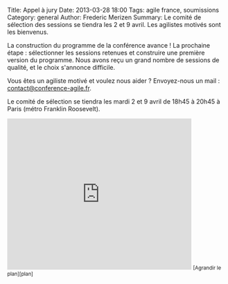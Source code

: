 Title: Appel à jury
Date: 2013-03-28 18:00
Tags: agile france, soumissions
Category: general
Author: Frederic Merizen
Summary: Le comité de sélection des sessions se tiendra les 2 et 9 avril. Les agilistes motivés sont les bienvenus.

La construction du programme de la conférence avance !
La prochaine étape : sélectionner les sessions retenues et construire une première version du programme.
Nous avons reçu un grand nombre de sessions de qualité, et le choix s'annonce difficile.

Vous êtes un agiliste motivé et voulez nous aider ?
Envoyez-nous un mail : <contact@conference-agile.fr>.

Le comité de sélection se tiendra les mardi 2 et 9 avril de 18h45 à 20h45 à Paris (métro Franklin Roosevelt).

<iframe width="425" height="350" frameborder="0" scrolling="no" marginheight="0" marginwidth="0" src="http://maps.google.fr/maps?q=50+avenue+des+champs+%C3%A9lys%C3%A9es&amp;ie=UTF8&amp;hnear=50+Avenue+des+Champs+%C3%89lys%C3%A9es,+75008+Paris,+%C3%8Ele-de-France&amp;gl=fr&amp;t=w&amp;hq=&amp;z=14&amp;iwloc=A&amp;ll=48.870136,2.306556&amp;output=embed">
</iframe>

<small>
	[Agrandir le plan][plan]
</small>

[plan]: http://maps.google.fr/maps?q=50+avenue+des+champs+%C3%A9lys%C3%A9es&amp;ie=UTF8&amp;hnear=50+Avenue+des+Champs+%C3%89lys%C3%A9es,+75008+Paris,+%C3%8Ele-de-France&amp;gl=fr&amp;t=w&amp;hq=&amp;z=14&amp;iwloc=A&amp;ll=48.870136,2.306556&amp;source=embed
